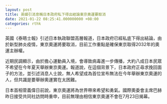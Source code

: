 ```yaml
---
layout: post
title: 英媒引消息稱日本政府私下得出結論東京奧運要取消
date: 2021-01-22 08:25:41.000000000 +08:00
categories: rthk
---
```


英國《泰晤士報》引述日本執政聯盟高層報道，日本政府已經私底下得出結論，由於新型肺炎疫情，東京奧運將要取消，目前工作重點是確保東京取得2032年的奧運主辦權。

近期民調顯示，由於擔心運動員入境，會導致病毒進一步傳播，大約八成日本民眾不希望在今年夏天舉辦東京奧運。報道說，在這個背景下，日本政府正尋求挽回面子的方法，並引述消息人士說，無人希望成為首位宣布無法在今年舉辦東京奧運的人，但共識是要舉辦奧運實在太困難。

日本首相菅義偉日前說，東京奧運將為世界帶來希望和勇氣。國際奧委會主席巴赫昨日接受共同社訪問時重申，目前無理由相信東京奧運不會在7月23日揭幕。
